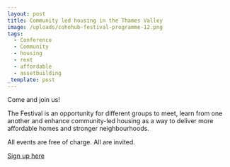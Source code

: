 ```yaml
---
layout: post
title: Community led housing in the Thames Valley
image: /uploads/cohohub-festival-programme-12.png
tags:
  - Conference
  - Community
  - housing
  - rent
  - affordable
  - assetbuilding
_template: post
---
```


Come and join us!

The Festival is an opportunity for different groups to meet, learn from one another and enhance community-led housing as a way to deliver more affordable homes and stronger neighbourhoods.

All events are free of charge. All are invited.

[Sign up here](http://thamesvalleyclh-festival.eventbrite.com/)
